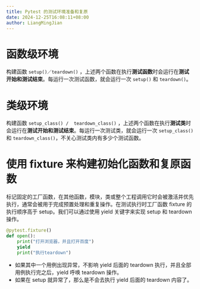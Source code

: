 ```yaml
---
title: Pytest 的测试环境准备和复原
date: 2024-12-25T16:08:11+08:00
author: LiangMingJian
---
```


# 函数级环境

构建函数 `setup()／teardown()` ，上述两个函数在执行**测试函数**时会运行在**测试开始和测试结束**。每运行一次测试函数，就会运行一次 `setup()` 和 `teardown()`。

# 类级环境

构建函数 `setup_class() /  teardown_class()` ，上述两个函数在执行**测试类**时会运行在**测试开始和测试结束**。每运行一次测试类，就会运行一次 `setup_class()` 和 `teardown_class()`，不关心测试类内有多少个测试函数。

# 使用 fixture 来构建初始化函数和复原函数

标记固定的工厂函数，在其他函数，模块，类或整个工程调用它时会被激活并优先执行，通常会被用于完成预置处理和重复操作。在测试执行时工厂函数 fixture 的执行顺序高于 setup。我们可以通过使用 yield 关键字来实现 setup 和 teardown 操作。

```python
@pytest.fixture()
def open():
    print("打开浏览器，并且打开百度")
    yield
    print("执行teardown")
```

- 如果其中一个用例出现异常，不影响 yield 后面的 teardown 执行，并且全部用例执行完之后，yield 呼唤 teardown 操作。
- 如果在 setup 就异常了，那么是不会去执行 yield 后面的 teardown 内容了。
